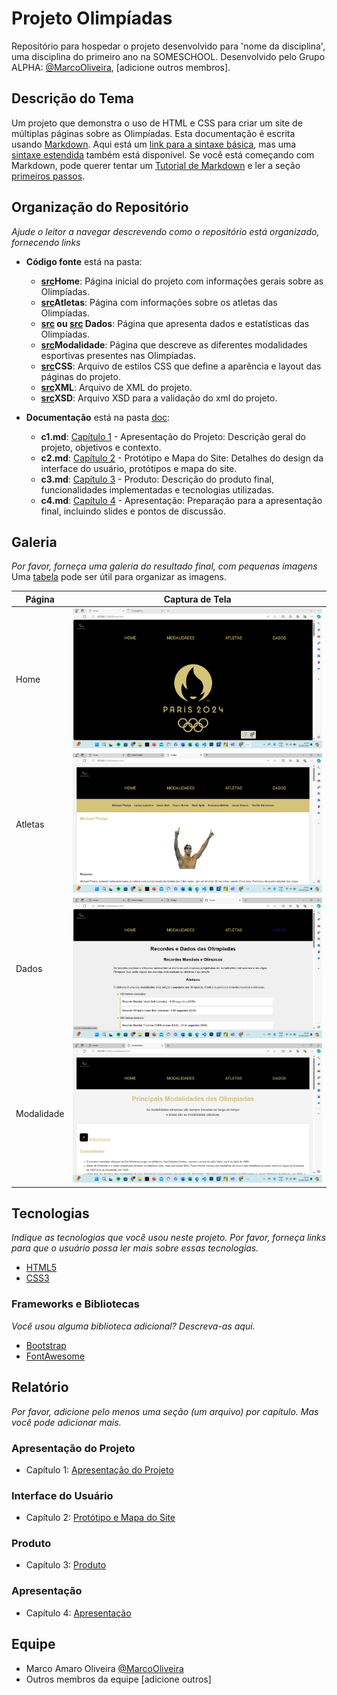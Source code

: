 # Projeto Olimpíadas

Repositório para hospedar o projeto desenvolvido para 'nome da disciplina', uma disciplina do primeiro ano na SOMESCHOOL. Desenvolvido pelo Grupo ALPHA: [@MarcoOliveira](https://github.com/marcoamarooliveira), [adicione outros membros].

## Descrição do Tema

Um projeto que demonstra o uso de HTML e CSS para criar um site de múltiplas páginas sobre as Olimpíadas. Esta documentação é escrita usando [Markdown](https://www.markdownguide.org/). Aqui está um [link para a sintaxe básica](https://www.markdownguide.org/basic-syntax), mas uma [sintaxe estendida](https://www.markdownguide.org/extended-syntax/) também está disponível. Se você está começando com Markdown, pode querer tentar um [Tutorial de Markdown](https://www.markdowntutorial.com/) e ler a seção [primeiros passos](https://www.markdownguide.org/getting-started/).

## Organização do Repositório

_Ajude o leitor a navegar descrevendo como o repositório está organizado, fornecendo links_
* **Código fonte** está na pasta:
  - **[src](Home.html)Home**: Página inicial do projeto com informações gerais sobre as Olimpíadas.
  - **[src](Atletas.html)Atletas**: Página com informações sobre os atletas das Olimpíadas.
  - **[src](dados-dom.html) ou [src](Dados.html) Dados**: Página que apresenta dados e estatísticas das Olimpíadas.
  - **[src](Modalidades.html)Modalidade**: Página que descreve as diferentes modalidades esportivas presentes nas Olimpíadas.
  - **[src](CSS)CSS**: Arquivo de estilos CSS que define a aparência e layout das páginas do projeto.
  - **[src](Projeto.xml)XML**: Arquivo de XML do projeto.
  - **[src](Validação.xsd)XSD**: Arquivo XSD para a validação do xml do projeto.
  
* **Documentação** está na pasta [doc](doc/):
  - **c1.md**: [Capítulo 1](c1.md) - Apresentação do Projeto: Descrição geral do projeto, objetivos e contexto.
  - **c2.md**: [Capítulo 2](c2.md) - Protótipo e Mapa do Site: Detalhes do design da interface do usuário, protótipos e mapa do site.
  - **c3.md**: [Capítulo 3](c3.md) - Produto: Descrição do produto final, funcionalidades implementadas e tecnologias utilizadas.
  - **c4.md**: [Capítulo 4](c4.md) - Apresentação: Preparação para a apresentação final, incluindo slides e pontos de discussão.


## Galeria

_Por favor, forneça uma galeria do resultado final, com pequenas imagens_
Uma [tabela](https://www.markdownguide.org/extended-syntax/#tables) pode ser útil para organizar as imagens.

| Página | Captura de Tela |
|--------|-----------------|
| Home | ![Página Home](/IMG/Tela_Home.png) |
| Atletas | ![Página Atletas](/IMG/Tela_Atletas.png) |
| Dados | ![Página Dados](/IMG/Tela_Dados.png) |
| Modalidade | ![Página Modalidade](/IMG/Tele_Modalidades.png) |

## Tecnologias

_Indique as tecnologias que você usou neste projeto. Por favor, forneça links para que o usuário possa ler mais sobre essas tecnologias._
* [HTML5](https://developer.mozilla.org/pt-BR/docs/Web/HTML)
* [CSS3](https://developer.mozilla.org/pt-BR/docs/Web/CSS)

### Frameworks e Bibliotecas

_Você usou alguma biblioteca adicional? Descreva-as aqui._
* [Bootstrap](https://getbootstrap.com/)
* [FontAwesome](https://fontawesome.com/)

## Relatório
_Por favor, adicione pelo menos uma seção (um arquivo) por capítulo. Mas você pode adicionar mais._

### Apresentação do Projeto
* Capítulo 1: [Apresentação do Projeto](doc/c1.md)
### Interface do Usuário
* Capítulo 2: [Protótipo e Mapa do Site](doc/c2.md)
### Produto
* Capítulo 3: [Produto](doc/c3.md)
### Apresentação
* Capítulo 4: [Apresentação](doc/c4.md)

## Equipe
* Marco Amaro Oliveira [@MarcoOliveira](https://github.com/marcoamarooliveira)
* Outros membros da equipe [adicione outros]
